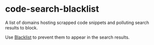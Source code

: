 # code-search-blacklist

A list of domains hosting scrapped code snippets and polluting search results to block. 

Use [Blacklist](https://chrome.google.com/webstore/detail/ublacklist/pncfbmialoiaghdehhbnbhkkgmjanfhe?hl=en) to prevent them to appear in the search results.
